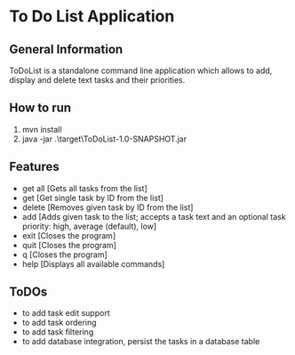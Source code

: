 # To Do List Application

## General Information
ToDoList is a standalone command line application which allows to add, display and delete text tasks and their priorities.

## How to run
1. mvn install
2. java -jar .\target\ToDoList-1.0-SNAPSHOT.jar

## Features

- get all [Gets all tasks from the list]
- get [Get single task by ID from the list]
- delete [Removes given task by ID from the list]
- add [Adds given task to the list; accepts a task text and an optional task priority: high, average (default), low]
- exit [Closes the program]
- quit [Closes the program]
- q [Closes the program]
- help [Displays all available commands]

## ToDOs

- to add task edit support
- to add task ordering
- to add task filtering
- to add database integration, persist the tasks in a database table